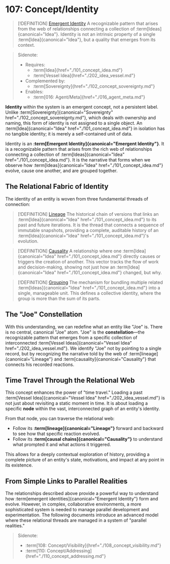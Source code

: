 # 107: Concept/Identity

> [!DEFINITION] [Emergent Identity](./000_glossary.md)
> A recognizable pattern that arises from the web of relationships connecting a collection of :term[Ideas]{canonical="Idea"}. Identity is not an intrinsic property of a single :term[Idea]{canonical="Idea"}, but a quality that emerges from its context.

> Sidenote:
>
> - Requires:
>   - :term[Idea]{href="./101_concept_idea.md"}
>   - :term[Vessel Idea]{href="./202_idea_vessel.md"}
> - Complemented by:
>   - :term[Sovereignty]{href="./102_concept_sovereignty.md"}
> - Enables:
>   - :term[016: Agent/Meta]{href="./016_agent_meta.md"}

**Identity** within the system is an emergent concept, not a persistent label. Unlike :term[Sovereignty]{canonical="Sovereignty" href="./102_concept_sovereignty.md"}, which deals with ownership and naming, this form of identity is not assigned to a single object. An :term[Idea]{canonical="Idea" href="./101_concept_idea.md"} in isolation has no tangible identity; it is merely a self-contained unit of data.

Identity is an **:term[Emergent Identity]{canonical="Emergent Identity"}**. It is a recognizable pattern that arises from the rich web of relationships connecting a collection of :term[Ideas]{canonical="Idea" href="./101_concept_idea.md"}. It is the narrative that forms when we observe how :term[Ideas]{canonical="Idea" href="./101_concept_idea.md"} evolve, cause one another, and are grouped together.

## The Relational Fabric of Identity

The identity of an entity is woven from three fundamental threads of connection:

> [!DEFINITION] [Lineage](./000_glossary.md)
> The historical chain of versions that links an :term[Idea]{canonical="Idea" href="./101_concept_idea.md"} to its past and future iterations. It is the thread that connects a sequence of immutable snapshots, providing a complete, auditable history of an :term[Idea]{canonical="Idea" href="./101_concept_idea.md"}'s evolution.

> [!DEFINITION] [Causality](./000_glossary.md)
> A relationship where one :term[Idea]{canonical="Idea" href="./101_concept_idea.md"} directly causes or triggers the creation of another. This vector tracks the flow of work and decision-making, showing not just how an :term[Idea]{canonical="Idea" href="./101_concept_idea.md"} changed, but why.

> [!DEFINITION] [Grouping](./000_glossary.md)
> The mechanism for bundling multiple related :term[Ideas]{canonical="Idea" href="./101_concept_idea.md"} into a single, manageable unit. This defines a collective identity, where the group is more than the sum of its parts.

## The "Joe" Constellation

With this understanding, we can redefine what an entity like "Joe" is. There is no central, canonical "Joe" atom. "Joe" is the **constellation**—the recognizable pattern that emerges from a specific collection of interconnected :term[Vessel Ideas]{canonical="Vessel Idea" href="./202_idea_vessel.md"}. We identify "Joe" not by pointing to a single record, but by recognizing the narrative told by the web of :term[lineage]{canonical="Lineage"} and :term[causality]{canonical="Causality"} that connects his recorded reactions.

## Time Travel Through the Relational Web

This concept enhances the power of "time travel." Loading a past :term[Vessel Idea]{canonical="Vessel Idea" href="./202_idea_vessel.md"} is not just about revisiting a static moment in time. It is about loading a specific **node** within the vast, interconnected graph of an entity's identity.

From that node, you can traverse the relational web:

- Follow its **:term[lineage]{canonical="Lineage"}** forward and backward to see how that specific reaction evolved.
- Follow its **:term[causal chains]{canonical="Causality"}** to understand what prompted it and what actions it triggered.

This allows for a deeply contextual exploration of history, providing a complete picture of an entity's state, motivations, and impact at any point in its existence.

## From Simple Links to Parallel Realities

The relationships described above provide a powerful way to understand how :term[emergent identities]{canonical="Emergent Identity"} form and evolve. However, in complex, collaborative environments, a more sophisticated system is needed to manage parallel development and experimentation. The following documents introduce an advanced model where these relational threads are managed in a system of "parallel realities."

> Sidenote:
>
> - :term[108: Concept/Visibility]{href="./108_concept_visibility.md"}
> - :term[110: Concept/Addressing]{href="./110_concept_addressing.md"}
